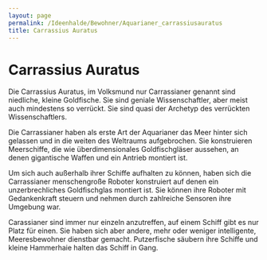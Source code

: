 ```yaml
---
layout: page
permalink: /Ideenhalde/Bewohner/Aquarianer_carrassiusauratus
title: Carrassius Auratus
---
```



# Carrassius Auratus


Die Carrassius Auratus, im Volksmund nur Carrassianer genannt sind niedliche, kleine Goldfische. Sie sind geniale Wissenschaftler, aber meist auch mindestens so verrückt. Sie sind quasi der Archetyp des verrückten Wissenschaftlers.

Die Carrassianer haben als erste Art der Aquarianer das Meer hinter sich gelassen und in die weiten des Weltraums aufgebrochen. Sie konstruieren Meerschiffe, die wie überdimensionales Goldfischgläser aussehen, an denen gigantische Waffen und ein Antrieb montiert ist.

Um sich auch außerhalb ihrer Schiffe aufhalten zu können, haben sich die Carrassianer menschengroße Roboter konstruiert auf denen ein unzerbrechliches Goldfischglas montiert ist. Sie können ihre Roboter mit Gedankenkraft steuern und nehmen durch zahlreiche Sensoren ihre Umgebung war.

Carassianer sind immer nur einzeln anzutreffen, auf einem Schiff gibt es nur Platz für einen. Sie haben sich aber andere, mehr oder weniger intelligente, Meeresbewohner dienstbar gemacht. Putzerfische säubern ihre Schiffe und kleine Hammerhaie halten das Schiff in Gang.



